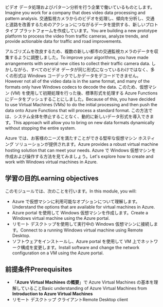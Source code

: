 <span data-ttu-id="bee7b-101">ビデオ データ処理およびパターン分析を行う企業で働いているものとします。</span><span class="sxs-lookup"><span data-stu-id="bee7b-101">Imagine you work for a company that does video data processing and pattern analysis.</span></span> <span data-ttu-id="bee7b-102">交通監視カメラからのビデオを処理し、傾向を分析し、交通と道路を改善するためのアクションにつながるデータを提供する、新しいプロトタイプ プラットフォームを作成しています。</span><span class="sxs-lookup"><span data-stu-id="bee7b-102">You are building a new prototype platform to process the video from traffic cameras, analyze trends, and provide actionable data for traffic and road improvements.</span></span> 

<span data-ttu-id="bee7b-103">アルゴリズムを改良するため、複数の新しい都市の交通監視カメラのデータを収集するように調整しました。</span><span class="sxs-lookup"><span data-stu-id="bee7b-103">To improve your algorithms, you have made arrangements with several new cities to collect their traffic camera data.</span></span> <span data-ttu-id="bee7b-104">しかしながら、すべてのビデオ データが同じ形式になっているわけではなく、多くの形式は Windows コーデックでしかデータをデコードできません。</span><span class="sxs-lookup"><span data-stu-id="bee7b-104">However not all of the video data is in the same format, and many of the formats only have Windows codecs to decode the data.</span></span> <span data-ttu-id="bee7b-105">このため、仮想マシン (VM) を使用して初期処理を行った後、標準形式を処理する Azure Functions にデータをプッシュすることにしました。</span><span class="sxs-lookup"><span data-stu-id="bee7b-105">Because of this, you have decided to use Virtual Machines (VMs) to do the initial processing and then push the data onto Azure Functions that will process a standard format.</span></span> <span data-ttu-id="bee7b-106">この方法では、システム全体を停止することなく、動的に新しいデータ形式を導入できます。</span><span class="sxs-lookup"><span data-stu-id="bee7b-106">This approach will allow you to bring on new data formats dynamically without stopping the entire system.</span></span>

<span data-ttu-id="bee7b-107">Azure では、お客様のニーズを満たすことができる堅牢な仮想マシン ホスティング ソリューションが提供されます。</span><span class="sxs-lookup"><span data-stu-id="bee7b-107">Azure provides a robust virtual machine hosting solution that can meet your needs.</span></span> <span data-ttu-id="bee7b-108">Azure で Windows 仮想マシンを作成および操作する方法を見てみましょう。</span><span class="sxs-lookup"><span data-stu-id="bee7b-108">Let's explore how to create and work with Windows virtual machines in Azure.</span></span>

## <a name="learning-objectives"></a><span data-ttu-id="bee7b-109">学習の目的</span><span class="sxs-lookup"><span data-stu-id="bee7b-109">Learning objectives</span></span>

<span data-ttu-id="bee7b-110">このモジュールでは、次のことを行います。</span><span class="sxs-lookup"><span data-stu-id="bee7b-110">In this module, you will:</span></span>

- <span data-ttu-id="bee7b-111">Azure で仮想マシンに利用可能なオプションについて理解します。</span><span class="sxs-lookup"><span data-stu-id="bee7b-111">Understand the options that are available for virtual machines in Azure.</span></span>
- <span data-ttu-id="bee7b-112">Azure portal を使用して Windows 仮想マシンを作成します。</span><span class="sxs-lookup"><span data-stu-id="bee7b-112">Create a Windows virtual machine using the Azure portal.</span></span>
- <span data-ttu-id="bee7b-113">リモート デスクトップを使用して実行中の Windows 仮想マシンに接続します。</span><span class="sxs-lookup"><span data-stu-id="bee7b-113">Connect to a running Windows virtual machine using Remote Desktop.</span></span>
- <span data-ttu-id="bee7b-114">ソフトウェアをインストールし、Azure portal を使用して VM 上でネットワーク構成を変更します。</span><span class="sxs-lookup"><span data-stu-id="bee7b-114">Install software and change the network configuration on a VM using the Azure portal.</span></span>

## <a name="prerequisites"></a><span data-ttu-id="bee7b-115">前提条件</span><span class="sxs-lookup"><span data-stu-id="bee7b-115">Prerequisites</span></span>

- <span data-ttu-id="bee7b-116">「**Azure Virtual Machines の概要**」で Azure Virtual Machines の基本を理解していること</span><span class="sxs-lookup"><span data-stu-id="bee7b-116">Basic understanding of Azure Virtual Machines from **Introduction to Azure Virtual Machines**</span></span>
- <span data-ttu-id="bee7b-117">リモート デスクトップ クライアント</span><span class="sxs-lookup"><span data-stu-id="bee7b-117">Remote Desktop client</span></span>
